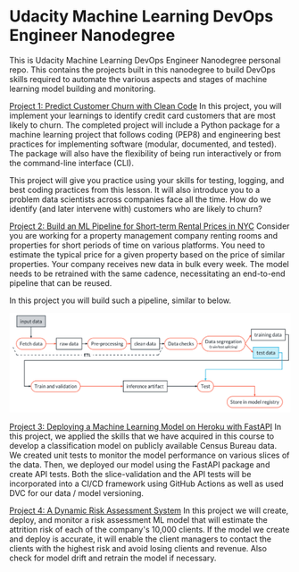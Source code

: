# Udacity Machine Learning DevOps Engineer Nanodegree
This is Udacity Machine Learning DevOps Engineer Nanodegree personal repo. This contains the projects built in this nanodegree to build DevOps skills required to automate the various aspects and stages of machine learning model building and monitoring.

[Project 1: Predict Customer Churn with Clean Code](https://github.com/msinha251/Udacity_Machine_Learning_DevOps_Engineer_Nanodegree/tree/main/1_Clean_code_principals)
In this project, you will implement your learnings to identify credit card customers that are most likely to churn. The completed project will include a Python package for a machine learning project that follows coding (PEP8) and engineering best practices for implementing software (modular, documented, and tested). The package will also have the flexibility of being run interactively or from the command-line interface (CLI).

This project will give you practice using your skills for testing, logging, and best coding practices from this lesson. It will also introduce you to a problem data scientists across companies face all the time. How do we identify (and later intervene with) customers who are likely to churn? 


[Project 2: Build an ML Pipeline for Short-term Rental Prices in NYC](https://github.com/msinha251/build-ml-pipeline-for-short-term-rental-prices)
Consider you are working for a property management company renting rooms and properties for short periods of time on various platforms. You need to estimate the typical price for a given property based on the price of similar properties. Your company receives new data in bulk every week. The model needs to be retrained with the same cadence, necessitating an end-to-end pipeline that can be reused.

In this project you will build such a pipeline, similar to below.

![ml-pipeline.png](./2_Building_a_Reproducible_Model_Workflow/images/ml-pipeline.png)


[Project 3: Deploying a Machine Learning Model on Heroku with FastAPI](https://github.com/msinha251/Udacity_MLDevops_C3_Project)
In this project,  we applied the skills that we have acquired in this course to develop a classification model on publicly available Census Bureau data. We created unit tests to monitor the model performance on various slices of the data. Then, we deployed our model using the FastAPI package and create API tests. Both the slice-validation and the API tests will be incorporated into a CI/CD framework using GitHub Actions as well as used DVC for our data / model versioning.

[Project 4: A Dynamic Risk Assessment System](https://github.com/msinha251/Udacity_MLDevops_C4_Project)
In this project we will create, deploy, and monitor a risk assessment ML model that will estimate the attrition risk of each of the company's 10,000 clients. If the model we create and deploy is accurate, it will enable the client managers to contact the clients with the highest risk and avoid losing clients and revenue.
Also check for model drift and retrain the model if necessary.
